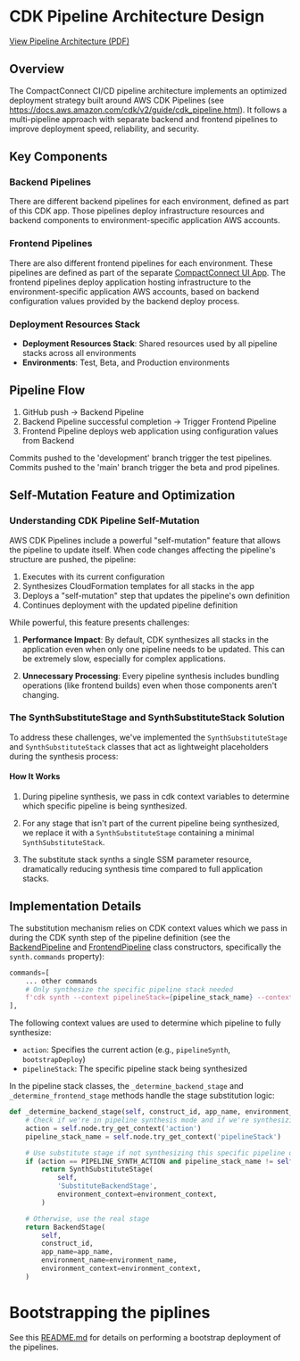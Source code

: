 # CDK Pipeline Architecture Design

[View Pipeline Architecture (PDF)](./pipeline-architecture.pdf)

## Overview

The CompactConnect CI/CD pipeline architecture implements an optimized deployment strategy built around AWS CDK
Pipelines (see https://docs.aws.amazon.com/cdk/v2/guide/cdk_pipeline.html). It follows a multi-pipeline approach with
separate backend and frontend pipelines to improve deployment speed, reliability, and security.

## Key Components

### Backend Pipelines

There are different backend pipelines for each environment, defined as part of this CDK app. Those pipelines deploy
infrastructure resources and backend components to environment-specific application AWS accounts.

### Frontend Pipelines

There are also different frontend pipelines for each environment. These pipelines are defined as part of the separate
[CompactConnect UI App](../../../compact-connect-ui-app/README.md). The frontend pipelines deploy application hosting
infrastructure to the environment-specific application AWS accounts, based on backend configuration values provided
by the backend deploy process.

### Deployment Resources Stack

- **Deployment Resources Stack**: Shared resources used by all pipeline stacks across all environments
- **Environments**: Test, Beta, and Production environments

## Pipeline Flow

1. GitHub push → Backend Pipeline
2. Backend Pipeline successful completion → Trigger Frontend Pipeline
3. Frontend Pipeline deploys web application using configuration values from Backend

Commits pushed to the 'development' branch trigger the test pipelines. Commits pushed to the 'main' branch trigger the
beta and prod pipelines.

## Self-Mutation Feature and Optimization

### Understanding CDK Pipeline Self-Mutation

AWS CDK Pipelines include a powerful "self-mutation" feature that allows the pipeline to update itself. When code
changes affecting the pipeline's structure are pushed, the pipeline:

1. Executes with its current configuration
2. Synthesizes CloudFormation templates for all stacks in the app
3. Deploys a "self-mutation" step that updates the pipeline's own definition
4. Continues deployment with the updated pipeline definition

While powerful, this feature presents challenges:

1. **Performance Impact**: By default, CDK synthesizes all stacks in the application even when only one pipeline needs
   to be updated. This can be extremely slow, especially for complex applications.

2. **Unnecessary Processing**: Every pipeline synthesis includes bundling operations (like frontend builds) even when
   those components aren't changing.

### The SynthSubstituteStage and SynthSubstituteStack Solution

To address these challenges, we've implemented the `SynthSubstituteStage` and `SynthSubstituteStack` classes that act
as lightweight placeholders during the synthesis process:

#### How It Works

1. During pipeline synthesis, we pass in cdk context variables to determine which specific pipeline is being
   synthesized.

2. For any stage that isn't part of the current pipeline being synthesized, we replace it with a `SynthSubstituteStage`
   containing a minimal `SynthSubstituteStack`.

3. The substitute stack synths a single SSM parameter resource, dramatically reducing synthesis time compared to full application stacks.

## Implementation Details

The substitution mechanism relies on CDK context values which we pass in during the CDK synth step of the pipeline definition (see the [BackendPipeline](../backend_pipeline.py) and [FrontendPipeline](../frontend_pipeline.py) class constructors, specifically the `synth.commands` property):

```python
commands=[
    ... other commands
    # Only synthesize the specific pipeline stack needed
    f'cdk synth --context pipelineStack={pipeline_stack_name} --context action=pipelineSynth',
],
```
The following context values are used to determine which pipeline to fully synthesize:

- `action`: Specifies the current action (e.g., `pipelineSynth`, `bootstrapDeploy`)
- `pipelineStack`: The specific pipeline stack being synthesized

In the pipeline stack classes, the `_determine_backend_stage` and `_determine_frontend_stage` methods handle the stage substitution logic:

```python
def _determine_backend_stage(self, construct_id, app_name, environment_name, environment_context):
    # Check if we're in pipeline synthesis mode and if we're synthesizing this specific pipeline
    action = self.node.try_get_context('action')
    pipeline_stack_name = self.node.try_get_context('pipelineStack')

    # Use substitute stage if not synthesizing this specific pipeline or during bootstrap
    if (action == PIPELINE_SYNTH_ACTION and pipeline_stack_name != self.stack_name) or action == BOOTSTRAP_DEPLOY_ACTION:
        return SynthSubstituteStage(
            self,
            'SubstituteBackendStage',
            environment_context=environment_context,
        )

    # Otherwise, use the real stage
    return BackendStage(
        self,
        construct_id,
        app_name=app_name,
        environment_name=environment_name,
        environment_context=environment_context,
    )
```

# Bootstrapping the piplines
See this [README.md](../../README.md) for details on performing a bootstrap deployment of the pipelines.
